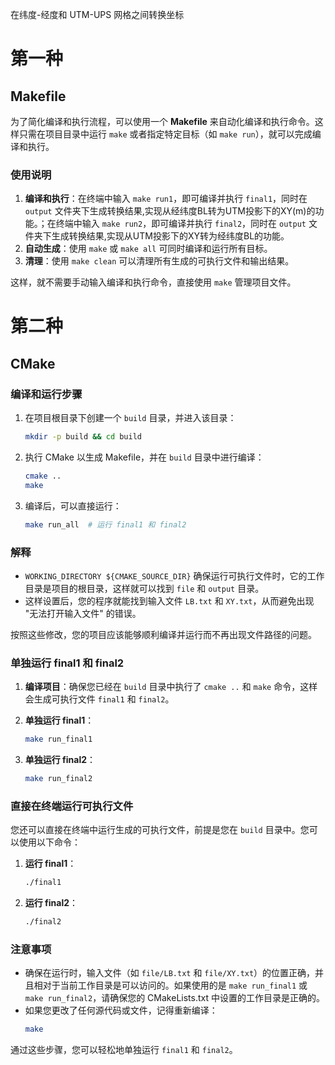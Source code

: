 在纬度-经度和 UTM-UPS 网格之间转换坐标
# 第一种
## Makefile
为了简化编译和执行流程，可以使用一个 **Makefile** 来自动化编译和执行命令。这样只需在项目目录中运行 `make` 或者指定特定目标（如 `make run`），就可以完成编译和执行。

### 使用说明
1. **编译和执行**：在终端中输入 `make run1`，即可编译并执行 `final1`，同时在 `output` 文件夹下生成转换结果,实现从经纬度BL转为UTM投影下的XY(m)的功能。；在终端中输入 `make run2`，即可编译并执行 `final2`，同时在 `output` 文件夹下生成转换结果,实现从UTM投影下的XY转为经纬度BL的功能。
2. **自动生成**：使用 `make` 或 `make all` 可同时编译和运行所有目标。
3. **清理**：使用 `make clean` 可以清理所有生成的可执行文件和输出结果。

这样，就不需要手动输入编译和执行命令，直接使用 `make` 管理项目文件。

# 第二种
## CMake
### 编译和运行步骤

1. 在项目根目录下创建一个 `build` 目录，并进入该目录：
   ```bash
   mkdir -p build && cd build
   ```

2. 执行 CMake 以生成 Makefile，并在 `build` 目录中进行编译：
   ```bash
   cmake ..
   make
   ```

3. 编译后，可以直接运行：
   ```bash
   make run_all  # 运行 final1 和 final2
   ```

### 解释

- `WORKING_DIRECTORY ${CMAKE_SOURCE_DIR}` 确保运行可执行文件时，它的工作目录是项目的根目录，这样就可以找到 `file` 和 `output` 目录。
- 这样设置后，您的程序就能找到输入文件 `LB.txt` 和 `XY.txt`，从而避免出现 "无法打开输入文件" 的错误。

按照这些修改，您的项目应该能够顺利编译并运行而不再出现文件路径的问题。


### 单独运行 final1 和 final2

1. **编译项目**：确保您已经在 `build` 目录中执行了 `cmake ..` 和 `make` 命令，这样会生成可执行文件 `final1` 和 `final2`。

2. **单独运行 final1**：
   ```bash
   make run_final1
   ```

3. **单独运行 final2**：
   ```bash
   make run_final2
   ```

### 直接在终端运行可执行文件

您还可以直接在终端中运行生成的可执行文件，前提是您在 `build` 目录中。您可以使用以下命令：

1. **运行 final1**：
   ```bash
   ./final1
   ```

2. **运行 final2**：
   ```bash
   ./final2
   ```

### 注意事项

- 确保在运行时，输入文件（如 `file/LB.txt` 和 `file/XY.txt`）的位置正确，并且相对于当前工作目录是可以访问的。如果使用的是 `make run_final1` 或 `make run_final2`，请确保您的 CMakeLists.txt 中设置的工作目录是正确的。
- 如果您更改了任何源代码或文件，记得重新编译：
   ```bash
   make
   ```

通过这些步骤，您可以轻松地单独运行 `final1` 和 `final2`。